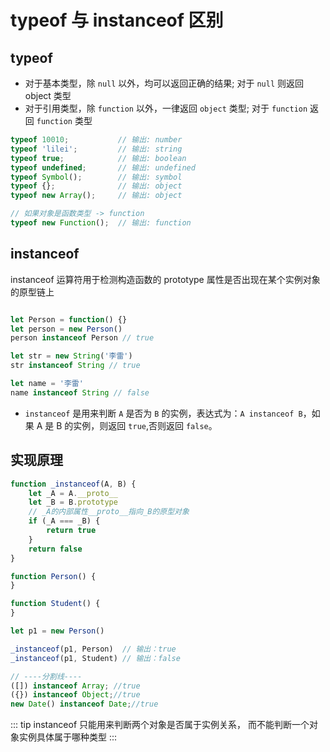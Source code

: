 # typeof 与 instanceof 区别


## typeof

* 对于基本类型，除 `null` 以外，均可以返回正确的结果; 对于 `null` 则返回 object 类型
* 对于引用类型，除 `function` 以外，一律返回 `object` 类型; 对于 `function` 返回 `function` 类型

```js
typeof 10010;           // 输出: number
typeof 'lilei';         // 输出: string
typeof true;            // 输出: boolean
typeof undefined;       // 输出: undefined
typeof Symbol();        // 输出: symbol
typeof {};              // 输出: object
typeof new Array();     // 输出: object

// 如果对象是函数类型 -> function
typeof new Function();  // 输出: function
```


## instanceof
instanceof 运算符用于检测构造函数的 prototype 属性是否出现在某个实例对象的原型链上
```js

let Person = function() {}
let person = new Person()
person instanceof Person // true

let str = new String('李雷')
str instanceof String // true

let name = '李雷'
name instanceof String // false
```
* `instanceof` 是用来判断 `A` 是否为 `B` 的实例，表达式为：`A instanceof B`，如果 A 是 B 的实例，则返回 `true`,否则返回 `false`。


## 实现原理
```js
function _instanceof(A, B) {
    let _A = A.__proto__
    let _B = B.prototype
    // _A的内部属性__proto__指向_B的原型对象
    if (_A === _B) {
        return true
    }
    return false
}

function Person() {
}

function Student() {
}

let p1 = new Person()

_instanceof(p1, Person)  // 输出：true
_instanceof(p1, Student) // 输出：false

// ----分割线----
([]) instanceof Array; //true
({}) instanceof Object;//true
new Date() instanceof Date;//true
```

::: tip
instanceof 只能用来判断两个对象是否属于实例关系， 而不能判断一个对象实例具体属于哪种类型
:::


